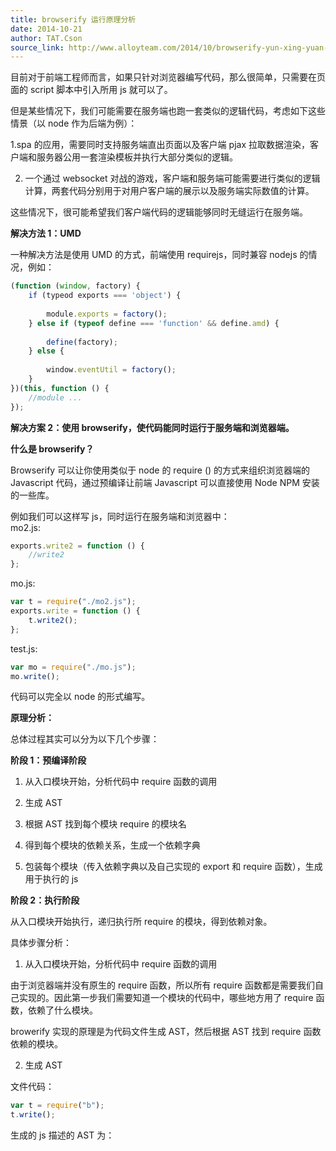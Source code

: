 ```yaml
---
title: browserify 运行原理分析
date: 2014-10-21
author: TAT.Cson
source_link: http://www.alloyteam.com/2014/10/browserify-yun-xing-yuan-li-fen-xi/
---
```


<!-- {% raw %} - for jekyll -->

目前对于前端工程师而言，如果只针对浏览器编写代码，那么很简单，只需要在页面的 script 脚本中引入所用 js 就可以了。

但是某些情况下，我们可能需要在服务端也跑一套类似的逻辑代码，考虑如下这些情景（以 node 作为后端为例）：

1.spa 的应用，需要同时支持服务端直出页面以及客户端 pjax 拉取数据渲染，客户端和服务器公用一套渲染模板并执行大部分类似的逻辑。

2. 一个通过 websocket 对战的游戏，客户端和服务端可能需要进行类似的逻辑计算，两套代码分别用于对用户客户端的展示以及服务端实际数值的计算。

这些情况下，很可能希望我们客户端代码的逻辑能够同时无缝运行在服务端。

**解决方法 1：UMD**

一种解决方法是使用 UMD 的方式，前端使用 requirejs，同时兼容 nodejs 的情况，例如：

```javascript
(function (window, factory) {
    if (typeod exports === 'object') {
 
        module.exports = factory();
    } else if (typeof define === 'function' && define.amd) {
 
        define(factory);
    } else {
 
        window.eventUtil = factory();
    }
})(this, function () {
    //module ...
});
```

**解决方案 2：使用 browserify，使代码能同时运行于服务端和浏览器端。**

**什么是 browserify？**

Browserify 可以让你使用类似于 node 的 require () 的方式来组织浏览器端的 Javascript 代码，通过预编译让前端 Javascript 可以直接使用 Node NPM 安装的一些库。

例如我们可以这样写 js，同时运行在服务端和浏览器中：  
mo2.js:  

```javascript
exports.write2 = function () {
    //write2
};
```

mo.js:

```javascript
var t = require("./mo2.js");
exports.write = function () {
    t.write2();
};
```

test.js:

```javascript
var mo = require("./mo.js");
mo.write();
```

代码可以完全以 node 的形式编写。

**原理分析：**

总体过程其实可以分为以下几个步骤：

**阶段 1：预编译阶段**

1. 从入口模块开始，分析代码中 require 函数的调用

2. 生成 AST

3. 根据 AST 找到每个模块 require 的模块名

4. 得到每个模块的依赖关系，生成一个依赖字典

5. 包装每个模块（传入依赖字典以及自己实现的 export 和 require 函数），生成用于执行的 js

**阶段 2：执行阶段**

从入口模块开始执行，递归执行所 require 的模块，得到依赖对象。

具体步骤分析：

1. 从入口模块开始，分析代码中 require 函数的调用

由于浏览器端并没有原生的 require 函数，所以所有 require 函数都是需要我们自己实现的。因此第一步我们需要知道一个模块的代码中，哪些地方用了 require 函数，依赖了什么模块。

browerify 实现的原理是为代码文件生成 AST，然后根据 AST 找到 require 函数依赖的模块。

2. 生成 AST

文件代码：

```javascript
var t = require("b");
t.write();
```

生成的 js 描述的 AST 为：


<!-- {% endraw %} - for jekyll -->